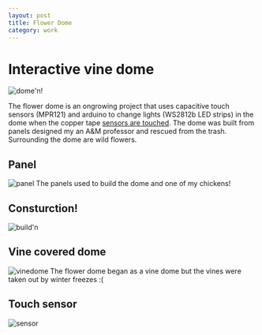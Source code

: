 ```yaml
---
layout: post
title: Flower Dome 
category: work
---
```

# Interactive vine dome 
![dome'n!](https://upcycleworld.github.io/images/dome/Dome.jpg)

The flower dome is an ongrowing project that uses capacitive touch sensors (MPR121) and arduino to change lights (WS2812b LED strips) in the dome when the copper tape [sensors are touched](https://youtu.be/OWx7huYEl34). The dome was built from panels designed my an A&M professor and rescued from the trash.  Surrounding the dome are wild flowers.

## Panel 
![panel](https://upcycleworld.github.io/images/dome/chickens.jpg)
The panels used to build the dome and one of my chickens!

## Consturction!
![build'n](https://upcycleworld.github.io/images/dome/domen.jpg)

## Vine covered dome
![vinedome](https://upcycleworld.github.io/images/dome/vinedome.jpg)
The flower dome began as a vine dome but the vines were taken out by winter freezes :(

## Touch sensor
![sensor](https://upcycleworld.github.io/images/dome/touch.jpg)


